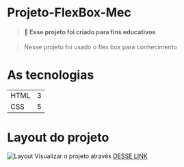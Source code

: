 <h1>  Projeto-FlexBox-Mec</h1>


> #### 📓 Esse projeto foi criado para fins educativos

>Nesse projeto foi usado o flex box para conhecimento   

# As tecnologias 
<table>
<tr>
<td>HTML</td>
<td>3</td>
</tr>

<tr>
<td>CSS</td>
<td>5</td>

</tr>
</table>

  <h1> Layout do projeto</h1>



 ![Layout](https://user-images.githubusercontent.com/110351770/215600138-793adee6-919a-4d75-b252-05e0fc568a63.PNG)
 Visualizar o projeto através [DESSE LINK](https://flex-box-mec.vercel.app/#)


